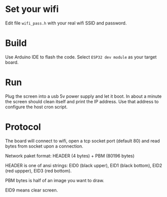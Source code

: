 # Set your wifi

Edit file `wifi_pass.h` with your real wifi SSID and password.

# Build

Use Arduino IDE to flash the code. Select `ESP32 dev module` as your target board.

# Run

Plug the screen into a usb 5v power supply and let it boot.
In about a minute the screen should clean itself and print the IP address.
Use that address to configure the host cron script.

# Protocol

The board will connect to wifi, open a tcp socket port (default 80) and read bytes from socket upon a connection.

Network paket format: HEADER (4 bytes) + PBM (80196 bytes)

HEADER is one of ansi strings: EID0 (black upper), EID1 (black bottom), EID2 (red uppper), EID3 (red bottom).

PBM bytes is half of an image you want to draw.

EID9 means clear screen.

